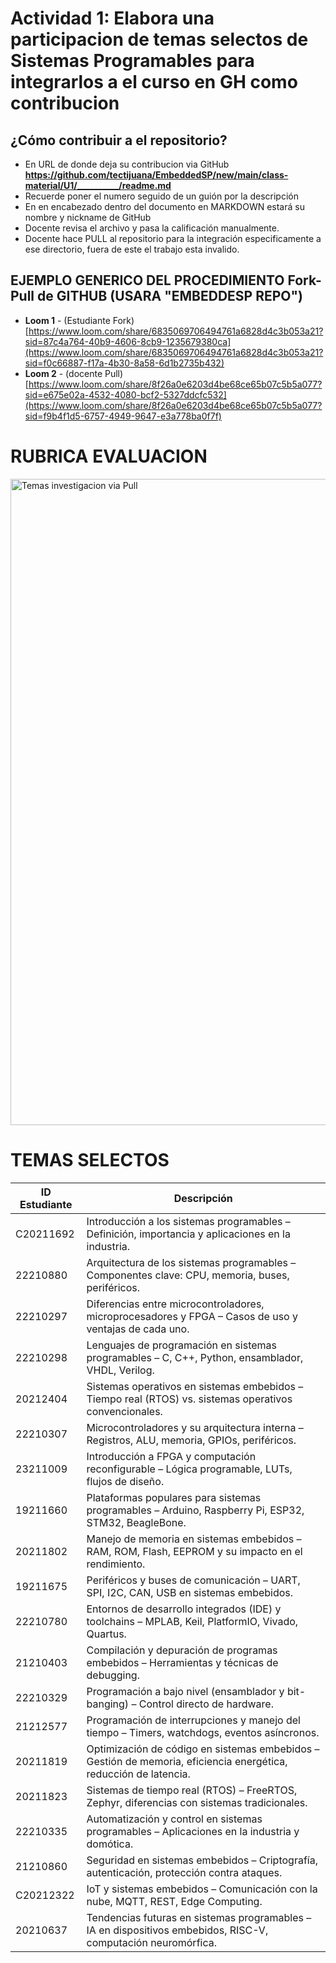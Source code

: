 
# Actividad 1: Elabora una participacion de temas selectos de Sistemas Programables para integrarlos a el curso en GH como contribucion

## ¿Cómo contribuir a el repositorio?
- En URL de donde deja su contribucion via GitHub **https://github.com/tectijuana/EmbeddedSP/new/main/class-material/U1/__________/readme.md**
- Recuerde poner el numero seguido de un guión por la descripción
- En en encabezado dentro del documento en MARKDOWN estará su nombre y nickname de GitHub
- Docente revisa el archivo y pasa la calificación manualmente.
- Docente hace PULL al repositorio para la integración especificamente a ese directorio, fuera de este el trabajo esta invalido.

## EJEMPLO GENERICO DEL PROCEDIMIENTO Fork-Pull de GITHUB (USARA "EMBEDDESP REPO")
- **Loom 1** - (Estudiante Fork) [https://www.loom.com/share/6835069706494761a6828d4c3b053a21?sid=87c4a764-40b9-4606-8cb9-1235679380ca](https://www.loom.com/share/6835069706494761a6828d4c3b053a21?sid=f0c66887-f17a-4b30-8a58-6d1b2735b432)
- **Loom 2** - (docente Pull) [https://www.loom.com/share/8f26a0e6203d4be68ce65b07c5b5a077?sid=e675e02a-4532-4080-bcf2-5327ddcfc532](https://www.loom.com/share/8f26a0e6203d4be68ce65b07c5b5a077?sid=f9b4f1d5-6757-4949-9647-e3a778ba0f7f)


# RUBRICA EVALUACION
<img width="1034" alt="Temas investigacion via Pull" src="https://github.com/user-attachments/assets/21887432-99b2-42f6-9ff6-fd0866e50a36" />


# TEMAS SELECTOS
| **ID Estudiante** | **Descripción** |  
|------------------|----------------|  
| C20211692       | Introducción a los sistemas programables – Definición, importancia y aplicaciones en la industria. |  
| 22210880        | Arquitectura de los sistemas programables – Componentes clave: CPU, memoria, buses, periféricos. |  
| 22210297        | Diferencias entre microcontroladores, microprocesadores y FPGA – Casos de uso y ventajas de cada uno. |  
| 22210298        | Lenguajes de programación en sistemas programables – C, C++, Python, ensamblador, VHDL, Verilog. |  
| 20212404        | Sistemas operativos en sistemas embebidos – Tiempo real (RTOS) vs. sistemas operativos convencionales. |  
| 22210307        | Microcontroladores y su arquitectura interna – Registros, ALU, memoria, GPIOs, periféricos. |  
| 23211009        | Introducción a FPGA y computación reconfigurable – Lógica programable, LUTs, flujos de diseño. |  
| 19211660        | Plataformas populares para sistemas programables – Arduino, Raspberry Pi, ESP32, STM32, BeagleBone. |  
| 20211802        | Manejo de memoria en sistemas embebidos – RAM, ROM, Flash, EEPROM y su impacto en el rendimiento. |  
| 19211675        | Periféricos y buses de comunicación – UART, SPI, I2C, CAN, USB en sistemas embebidos. |  
| 22210780        | Entornos de desarrollo integrados (IDE) y toolchains – MPLAB, Keil, PlatformIO, Vivado, Quartus. |  
| 21210403        | Compilación y depuración de programas embebidos – Herramientas y técnicas de debugging. |  
| 22210329        | Programación a bajo nivel (ensamblador y bit-banging) – Control directo de hardware. |  
| 21212577        | Programación de interrupciones y manejo del tiempo – Timers, watchdogs, eventos asíncronos. |  
| 20211819        | Optimización de código en sistemas embebidos – Gestión de memoria, eficiencia energética, reducción de latencia. |  
| 20211823        | Sistemas de tiempo real (RTOS) – FreeRTOS, Zephyr, diferencias con sistemas tradicionales. |  
| 22210335        | Automatización y control en sistemas programables – Aplicaciones en la industria y domótica. |  
| 21210860        | Seguridad en sistemas embebidos – Criptografía, autenticación, protección contra ataques. |  
| C20212322       | IoT y sistemas embebidos – Comunicación con la nube, MQTT, REST, Edge Computing. |  
| 20210637        | Tendencias futuras en sistemas programables – IA en dispositivos embebidos, RISC-V, computación neuromórfica. |  

